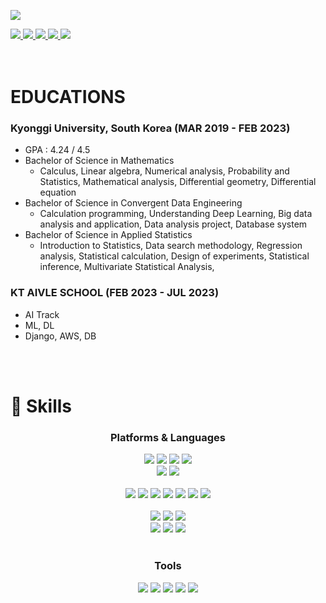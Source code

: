 <img src="https://capsule-render.vercel.app/api?type=transparent&theme=tokyonight&height=100&section=header&text=LEE%20JIAN&fontSize=100&animation=twinkling&fontAlign=24&fontAlignY=70" /><br>

<!-- 1. Contact us -->
<a href="https://huggingface.co/jian1114">
    <img src="https://img.shields.io/badge/Hugging Face-FDD21E?style=flat-square&logo=HuggoingFace&logoColor=black"/>
</a>
<a href="https://www.notion.so/JIAN-LEE-test-b25e5d3330274e35a7cb9a76944f7c87?pvs=4">
    <img src="https://img.shields.io/badge/Notion-000000?style=flat-square&logo=Notion&logoColor=white"/>
</a>
<a href="https://mail.google.com/mail/?view=cm&amp;fs=1&amp;to=ehdms1114@gmail.com">
    <img src="https://img.shields.io/badge/gmail-EA4335?style=flat-square&logo=gmail&logoColor=white"/>
</a>
<a href="https://instagram.com/jjan_lee?igshid=MmIzYWVlNDQ5Yg==">
    <span><img src="https://img.shields.io/badge/instagram-E4405F?style=flat-square&logo=instagram&logoColor=white"></span>
</a>
<a href="https://jiandata.tistory.com/">
    <span><img src="https://img.shields.io/badge/Tistory-000000?style=flat-square&logo=tistory&logoColor=white"></span>
</a>
<br><br><br>

<!-- 2. Education -->
# EDUCATIONS
### Kyonggi University, South Korea (MAR 2019 - FEB 2023)
- GPA : 4.24 / 4.5
- Bachelor of Science in Mathematics
    - Calculus, Linear algebra, Numerical analysis, Probability and Statistics, Mathematical analysis, Differential geometry, Differential equation
- Bachelor of Science in Convergent Data Engineering
    - Calculation programming, Understanding Deep Learning, Big data analysis and application, Data analysis project, Database system
- Bachelor of Science in Applied Statistics
    - Introduction to Statistics, Data search methodology, Regression analysis, Statistical calculation, Design of experiments, Statistical inference, Multivariate Statistical Analysis, 

### KT AIVLE SCHOOL (FEB 2023 - JUL 2023)
- AI Track
- ML, DL
- Django, AWS, DB

<br><br>




<!-- 3. Skills -->
# 💪 Skills 
<div align="center">

### <b> Platforms & Languages </b>

<span><img src="https://img.shields.io/badge/Python-3776AB?style=for-the-badge&logo=Python&logoColor=white"></span>
<span><img src="https://img.shields.io/badge/rstudio-75AADB?style=for-the-badge&logo=rstudio&logoColor=white"></span>
<span><img src="https://img.shields.io/badge/HTML5-E34F26?style=for-the-badge&logo=HTML5&logoColor=white"></span>
<span><img src="https://img.shields.io/badge/CSS3-1572B6?style=for-the-badge&logo=CSS3&logoColor=white"></span>
<br>
<span><img src="https://img.shields.io/badge/mysql-4479A1?style=for-the-badge&logo=mysql&logoColor=white"></span>
<span><img src="https://img.shields.io/badge/sqlite-003B57?style=for-the-badge&logo=sqlite&logoColor=white"></span>
<br>  
<span><img src="https://img.shields.io/badge/numpy-013243?style=for-the-badge&logo=numpy&logoColor=white"></span>
<span><img src="https://img.shields.io/badge/pandas-150458?style=for-the-badge&logo=pandas&logoColor=white"></span>
<span><img src="https://img.shields.io/badge/selenium-43B02A?style=for-the-badge&logo=selenium&logoColor=white"></span>
<span><img src="https://img.shields.io/badge/scikitlearn-F7931E?style=for-the-badge&logo=scikitlearn&logoColor=white"></span>
<span><img src="https://img.shields.io/badge/tensorflow-FF6F00?style=for-the-badge&logo=tensorflow&logoColor=white"></span>
<span><img src="https://img.shields.io/badge/pytorch-EE4C2C?style=for-the-badge&logo=pytorch&logoColor=white"></span>
<span><img src="https://img.shields.io/badge/Keras-D00000?style=for-the-badge&logo=Keras&logoColor=white"></span>
<br>  
<span><img src="https://img.shields.io/badge/django-092E20?style=for-the-badge&logo=django&logoColor=white"></span>
<span><img src="https://img.shields.io/badge/openai-412991?style=for-the-badge&logo=openai&logoColor=white"></span>
<span><img src="https://img.shields.io/badge/fastapi-009688?style=for-the-badge&logo=fastapi&logoColor=white"></span>
<br> 
<span><img src="https://img.shields.io/badge/linux-FCC624?style=for-the-badge&logo=linux&logoColor=black"></span>
<span><img src="https://img.shields.io/badge/amazon ec2-FF9900?style=for-the-badge&logo=amazonec2&logoColor=white"></span>
<span><img src="https://img.shields.io/badge/amazon aws-232F3E?style=for-the-badge&logo=amazonaws&logoColor=white"></span>
<br><br>

### <b> Tools </b>
<span><img src="https://img.shields.io/badge/GitHub-181717?style=for-the-badge&logo=GitHub&logoColor=white"></span>
<span><img src="https://img.shields.io/badge/VScode-007ACC?style=for-the-badge&logo=visualstudiocode&logoColor=white"></span>
<span><img src="https://img.shields.io/badge/colab-F9AB00?style=for-the-badge&logo=googlecolab&logoColor=white"></span>
<span><img src="https://img.shields.io/badge/notion-000000?style=for-the-badge&logo=notion&logoColor=white"></span>
<span><img src="https://img.shields.io/badge/discord-5865F2?style=for-the-badge&logo=discord&logoColor=white"></span>
<br>





# 


<!-- 

![Top Langs](https://github-readme-stats.vercel.app/api/top-langs/?username=jian1114&layout=compact&theme=tokyonight)

![Jian's GitHub stats](https://github-readme-stats.vercel.app/api?username=jian1114&theme=tokyonight&show_icons=true) -->

</div>